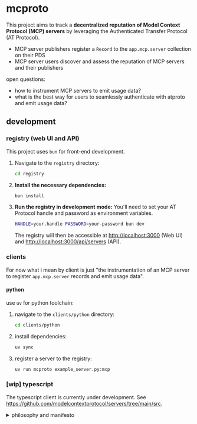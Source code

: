 # mcproto

This project aims to track a **decentralized reputation of Model Context Protocol (MCP) servers** by leveraging the Authenticated Transfer Protocol (AT Protocol).

- MCP server publishers register a `Record` to the `app.mcp.server` collection on their PDS
- MCP server users discover and assess the reputation of MCP servers and their publishers

open questions:
- how to instrument MCP servers to emit usage data?
- what is the best way for users to seamlessly authenticate with atproto and emit usage data?


## development

### registry (web UI and API)

This project uses `bun` for front-end development.

1.  Navigate to the `registry` directory:
    ```bash
    cd registry
    ```
2.  **Install the necessary dependencies:**
    ```bash
    bun install
    ```
3.  **Run the registry in development mode:** You'll need to set your AT Protocol handle and password as environment variables.
    ```bash
    HANDLE=your.handle PASSWORD=your-password bun dev
    ```
    The registry will then be accessible at [http://localhost:3000](http://localhost:3000) (Web UI) and [http://localhost:3000/api/servers](http://localhost:3000/api/servers) (API).

### clients

For now what i mean by client is just "the instrumentation of an MCP server to register `app.mcp.server` records and emit usage data".

#### python

use `uv` for python toolchain:

1.  navigate to the `clients/python` directory:
    ```bash
    cd clients/python
    ```
2.  install dependencies:
    ```bash
    uv sync
    ```
3.  register a server to the registry:
    ```bash
    uv run mcproto example_server.py:mcp
    ```

### [wip] typescript

The typescript client is currently under development. See https://github.com/modelcontextprotocol/servers/tree/main/src.

<details>
<summary>philosophy and manifesto</summary>

This project is driven by the vision of a more open and interconnected landscape for AI agents and the tools they utilize.

*   **Decentralization for Robustness and Openness:** We believe that the discovery of AI service providers should not be controlled by any single entity. By leveraging the AT Protocol, we aim to build a **decentralized registry** where the information about MCP servers is distributed across users' personal data servers (PDS). This eliminates single points of failure and fosters a more open and permissionless environment for innovation in AI agent capabilities.

*   **Verifiable Identity and Trust:** A key concern when connecting AI agents to external services is trust. The AT Protocol provides a strong foundation for **identity ownership** through Decentralized Identifiers (DIDs) and verifiable handles. Each MCP server registration in this registry is **cryptographically signed by its publisher's DID**, ensuring that the origin of the server information can be verified. This addresses the need for verifying the identity of MCP servers, as highlighted in our discussions.

*   **Interoperability and Standardization:** The Model Context Protocol (MCP) itself is designed to **standardize AI-agent connectivity**, acting as a "USB-C for AI". This project complements MCP by providing a standardized and decentralized way to discover these MCP-compliant services.

*   **Community-Driven Ecosystem:** By building on open protocols like AT Protocol and MCP, we aim to foster a **community-driven ecosystem** where individuals and organizations can easily publish and discover AI tools. The registry UI shows who published each server, promoting transparency. Future developments could incorporate decentralized reputation mechanisms leveraging AT Protocol's labeling system and social graph.

## The Two Protocols: AT Protocol and Model Context Protocol (MCP)

This project bridges two powerful protocols to achieve its goals:

### AT Protocol (Authenticated Transfer Protocol)

The AT Protocol is a **federated social networking framework** built with **decentralization, user ownership, and interoperability** as core principles. Instead of a single central server, the AT Protocol consists of many independent servers (Personal Data Servers or PDS) where users can host their data.

*   **Decentralized Identity:** Users have portable, self-owned identities secured by **Decentralized Identifiers (DIDs)**. These DIDs are independent of any single server, allowing users to move their identity and data if needed. **Handles** (human-readable identifiers like `your.handle`) are linked to DIDs through verifiable mechanisms like DNS records, providing a user-friendly way to identify accounts.

*   **Data Sovereignty:** All user content (including MCP server registrations in our case) resides in a personal **repository** controlled by the user and hosted on their chosen PDS. This data is **self-authenticating**, cryptographically signed by the user's DID, ensuring its integrity and authenticity.

*   **Extensible and Interoperable:** The AT Protocol is designed to be **modular**, with higher-level features defined in **lexicons** (schema definitions). This allows for the creation of custom data structures, such as the `app.mcp.server` collection used in this project to store MCP server information. The **firehose** provides a real-time stream of all public data across the network, enabling services to index and discover information like MCP server registrations.

*   **Decentralized Trust and Moderation:** AT Protocol incorporates mechanisms for decentralized trust and moderation, including a **labeling system** that allows anyone to attach metadata to content or accounts. This can be used to build decentralized reputation systems for MCP servers in the future.

### Model Context Protocol (MCP)

The Model Context Protocol (MCP) is an **open standard** aimed at providing a **uniform and interoperable way** for AI assistants (like LLM-based agents) to connect with external data sources and tools.

*   **Standardized Interfaces:** MCP defines a common protocol based on **JSON-RPC** for AI clients to communicate with MCP servers. This standardizes how AI agents can list available actions (tools), invoke them, and receive results, regardless of the specific tool or AI model.

*   **Capability Advertisement:** When an AI client connects to an MCP server, the server **advertises its capabilities** (tools, resources, prompts) through an initialization handshake. This allows AI agents to dynamically discover and utilize the functionalities offered by different MCP servers.

*   **Open and Collaborative:** MCP is an **open-source standard** with SDKs in multiple languages, encouraging a collaborative ecosystem where developers can build and share MCP servers for various tools and data sources.

By combining the decentralized data storage and identity of the AT Protocol with the standardized AI-to-tool communication of MCP, this project aims to build a robust and open ecosystem for the next generation of AI applications.

</details>
